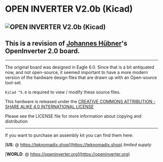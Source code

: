 # OPEN INVERTER V2.0b (Kicad)

![OPEN INVERTER V2.0b (Kicad)](https://raw.githubusercontent.com/Teknomadix/Open_Inverter_2.0b_Kicad/master/brd.png)
---

## This is a revision of [Johannes Hübner](https://johanneshuebner.com)'s OpenInverter 2.0 board.

---
The original board was designed in Eagle 6.0.  Since that is a bit antiquated now, and not open-source, it seemed important to have a more modern version of the hardware design files that are drawn up with an Open-source tool-set.

`KiCad ^5.0` is required to view / modify these source files.  

This hardware is released under the [CREATIVE COMMONS ATTRIBUTION - SHARE ALIKE 4.0 INTERNATIONAL LICENSE](https://creativecommons.org/licenses/by-sa/4.0/)

Please see the LICENSE file for more information about copying and distribution

---
If you want to purchase an assembly kit you can find them here:

[**US**: @ https://teknomadix.shop](https://teknomadix.shop)  *limited supply*

[**WORLD**: @ https://openinverter.org](https://openinverter.org)

